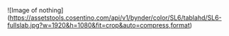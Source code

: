 ![Image of nothing] (https://assetstools.cosentino.com/api/v1/bynder/color/SL6/tablahd/SL6-fullslab.jpg?w=1920&h=1080&fit=crop&auto=compress,format)
